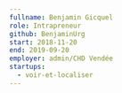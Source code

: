 ```yaml
---
fullname: Benjamin Gicquel
role: Intrapreneur
github: BenjaminUrg
start: 2018-11-20
end: 2019-09-20
employer: admin/CHD Vendée
startups:
  - voir-et-localiser
---
```

